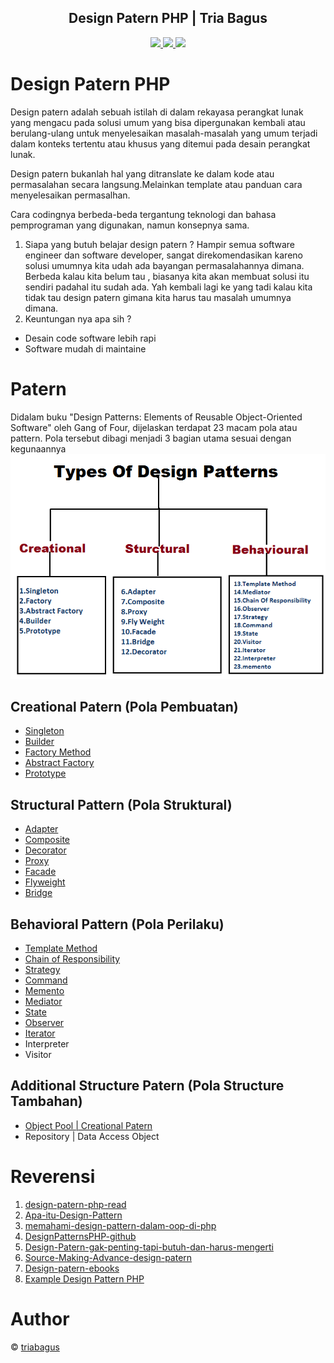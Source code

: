 <div align="center">    
    <h2>Design Patern PHP | Tria Bagus</h2>
    <a href="https://www.triabagus.site">
        <img src="https://cdn.rawgit.com/sindresorhus/awesome/d7305f38d29fed78fa85652e3a63e154dd8e8829/media/badge.svg"></img>
    </a>
    <a href="https://github.com/triabagus/Design-Patern-PHP/fork">
        <img src="https://img.shields.io/badge/PRs-welcome-brightgreen.svg"></img>
    </a>   
    <a href="https://www.paypal.me/triabagus/10">
        <img src="https://img.shields.io/badge/$-donate-ff69b4.svg?maxAge=2592000&amp;style=flat"></img>
    </a> 
</div>

# Design Patern PHP
Design patern adalah sebuah istilah di dalam rekayasa perangkat lunak yang mengacu pada solusi umum yang bisa dipergunakan kembali atau berulang-ulang untuk menyelesaikan masalah-masalah yang umum terjadi dalam konteks tertentu atau khusus yang ditemui pada desain perangkat lunak.

Design patern bukanlah hal yang ditranslate ke dalam kode atau permasalahan secara langsung.Melainkan template atau panduan cara menyelesaikan permasalhan.

Cara codingnya berbeda-beda tergantung teknologi dan bahasa pemprograman yang digunakan, namun konsepnya sama.
1. Siapa yang butuh belajar design patern ? Hampir semua software engineer dan software developer, sangat direkomendasikan kareno solusi umumnya kita udah ada bayangan permasalahannya dimana. Berbeda kalau kita belum tau , biasanya kita akan membuat solusi itu sendiri padahal itu sudah ada. Yah kembali lagi ke yang tadi kalau kita tidak tau design patern gimana kita harus tau masalah umumnya dimana.
2. Keuntungan nya apa sih ?
- Desain code software lebih rapi
- Software mudah di maintaine
# Patern
Didalam buku "Design Patterns: Elements of Reusable Object-Oriented Software" oleh Gang of Four, dijelaskan terdapat 23 macam pola atau pattern. Pola tersebut dibagi menjadi 3 bagian utama sesuai dengan kegunaannya
![alt text](https://github.com/triabagus/Design-Patern-PHP/blob/master/image/macam-design-patern.png)
## Creational Patern (Pola Pembuatan)
- [Singleton](https://github.com/triabagus/Design-Patern-PHP/tree/master/1.Creational%20Pattern/Singleton) 
- [Builder](https://github.com/triabagus/Design-Patern-PHP/tree/master/1.Creational%20Pattern/Builder)
- [Factory Method](https://github.com/triabagus/Design-Patern-PHP/tree/master/1.Creational%20Pattern/Factory%20Method)
- [Abstract Factory](https://github.com/triabagus/Design-Patern-PHP/tree/master/1.Creational%20Pattern/Abstract%20Factory)
- [Prototype](https://github.com/triabagus/Design-Patern-PHP/tree/master/1.Creational%20Pattern/Prototype) 
## Structural Pattern (Pola Struktural)
- [Adapter](https://github.com/triabagus/Design-Patern-PHP/tree/master/3.Structural%20Pattern/Adapter)
- [Composite](https://github.com/triabagus/Design-Patern-PHP/tree/master/3.Structural%20Pattern/Composite)
- [Decorator](https://github.com/triabagus/Design-Patern-PHP/tree/master/3.Structural%20Pattern/Decorator)
- [Proxy](https://github.com/triabagus/Design-Patern-PHP/tree/master/3.Structural%20Pattern/Proxy)
- [Facade](https://github.com/triabagus/Design-Patern-PHP/tree/master/3.Structural%20Pattern/Facade)
- [Flyweight](https://github.com/triabagus/Design-Patern-PHP/tree/master/3.Structural%20Pattern/Flyweight)
- [Bridge](https://github.com/triabagus/Design-Patern-PHP/tree/master/3.Structural%20Pattern/Bridge)

## Behavioral Pattern (Pola Perilaku)
- [Template Method](https://github.com/triabagus/Design-Patern-PHP/tree/master/2.Behavioral%20Pattern/Template%20Method)
- [Chain of Responsibility](https://github.com/triabagus/Design-Patern-PHP/tree/master/2.Behavioral%20Pattern/Chain%20of%20Responsibility)
- [Strategy](https://github.com/triabagus/Design-Patern-PHP/tree/master/2.Behavioral%20Pattern/Strategy)
- [Command](https://github.com/triabagus/Design-Patern-PHP/tree/master/2.Behavioral%20Pattern/Command)
- [Memento](https://github.com/triabagus/Design-Patern-PHP/tree/master/2.Behavioral%20Pattern/Momento)
- [Mediator](https://github.com/triabagus/Design-Patern-PHP/tree/master/2.Behavioral%20Pattern/Mediator)
- [State](https://github.com/triabagus/Design-Patern-PHP/tree/master/2.Behavioral%20Pattern/State)
- [Observer](https://github.com/triabagus/Design-Patern-PHP/tree/master/2.Behavioral%20Pattern/Observer)
- [Iterator](https://github.com/triabagus/Design-Patern-PHP/tree/master/2.Behavioral%20Pattern/Iterator)
- Interpreter
- Visitor

## Additional Structure Patern (Pola Structure Tambahan)

- [Object Pool | Creational Patern](https://github.com/triabagus/Design-Patern-PHP/tree/master/1.Creational%20Pattern/Object%20Pool)
- Repository | Data Access Object
# Reverensi
1. [design-patern-php-read](https://designpatternsphp.readthedocs.io/en/latest/Creational/AbstractFactory/README.html)
2. [Apa-itu-Design-Pattern](http://maulidangames.com/artikel/Mengenal-Design-Pattern/64.html)
3. [memahami-design-pattern-dalam-oop-di-php](https://undebugable.wordpress.com/2018/12/07/memahami-design-pattern-dalam-oop-di-php/)
4. [DesignPatternsPHP-github](https://github.com/domnikl/DesignPatternsPHP)
5. [Design-Patern-gak-penting-tapi-butuh-dan-harus-mengerti](https://www.youtube.com/watch?v=zD-bTMojnaM&list=PL-CtdCApEFH_yiziXrQeogYOJzCmD8XLM)
6. [Source-Making-Advance-design-patern](https://sourcemaking.com/design_patterns)
7. [Design-patern-ebooks](https://refactoring.guru/design-patterns/book)
8. [Example Design Pattern PHP](https://github.com/ehsangazar/design-patterns-php)
# Author
&copy; [triabagus](https://github.com/triabagus/roadmap-backend)
